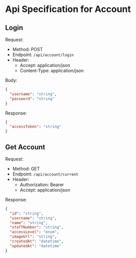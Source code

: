 ﻿# Api Specification for Account

## Login

Request:
- Method: POST
- Endpoint: `/api/account/login`
- Header:
  - Accept: application/json
  - Content-Type: application/json

Body:

```json
{
  "username": "string",
  "password": "string"
}
```

Response:

```json
{
  "accessToken": "string"
}
```

## Get Account

Request:
- Method: GET
- Endpoint: `/api/account/current`
- Header:
  - Authorization: Bearer <token>
  - Accept: application/json

Response:

```json
{
  "id": "string",
  "username": "string",
  "name": "string",
  "staffNumber": "string",
  "accessLevel": "enum",
  "imageUrl": "string",
  "createdAt": "datetime",
  "updatedAt": "datetime"
}
```